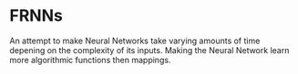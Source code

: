 # FRNNs

An attempt to make Neural Networks take varying amounts of time depening on the complexity of its inputs. Making the Neural Network learn more algorithmic functions then mappings.
